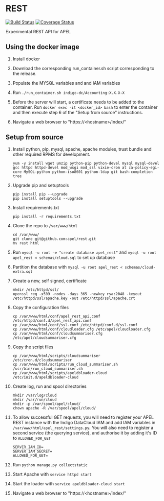 # REST

[![Build Status](https://travis-ci.org/apel/rest.svg?branch=dev)](https://travis-ci.org/apel/rest)
[![Coverage Status](https://coveralls.io/repos/github/apel/rest/badge.svg?branch=dev)](https://coveralls.io/github/apel/rest?branch=dev)

Experimental REST API for APEL

## Using the docker image

1. Install docker

2. Download the corresponding run_container.sh script corresponding to the release.

3. Populate the MYSQL variables and and IAM variables

4. Run `./run_container.sh indigo-dc/Accounting:X.X.X-X`

5. Before the server will start, a certificate needs to be added to the container. Run `docker exec -it <docker_id> bash` to enter the container and then execute step 6 of the "Setup from source" instructions.

6. Navigate a web browser to "https://\<hostname\>/index/"

## Setup from source

1. Install python, pip, mysql, apache, apache modules, trust bundle and other required RPMS for development.
    ```
    yum -y install wget unzip python-pip python-devel mysql mysql-devel gcc httpd httpd-devel mod_wsgi mod_ssl vixie-cron at ca-policy-egi-core MySQL-python python-iso8601 python-ldap git bash-completion tree
    ```
    
2. Upgrade pip and setuptools
    ```
    pip install pip --upgrade
    pip install setuptools --upgrade
    ```
    
3. Install requirements.txt
    ```
    pip install -r requirements.txt
    ```

4. Clone the repo to `/var/www/html`
    ```
    cd /var/www/
    git clone git@github.com:apel/rest.git
    mv rest html
    ```

5. Run `mysql -u root -e "create database apel_rest"` and `mysql -u root apel_rest < schemas/cloud.sql` to set up database

6. Partition the database with `mysql -u root apel_rest < schemas/cloud-extra.sql`

7. Create a new, self signed, certificate
    ```
    mkdir /etc/httpd/ssl/
    openssl req -x509 -nodes -days 365 -newkey rsa:2048 -keyout /etc/httpd/ssl/apache.key -out /etc/httpd/ssl/apache.crt
    ```

8. Copy the configuration files
    ```
    cp /var/www/html/conf/apel_rest_api.conf /etc/httpd/conf.d/apel_rest_api.conf
    cp /var/www/html/conf/ssl.conf /etc/httpd/conf.d/ssl.conf
    cp /var/www/html/conf/cloudloader.cfg /etc/apel/cloudloader.cfg
    cp /var/www/html/conf/cloudsummariser.cfg /etc/apel/cloudsummariser.cfg
    ```

9. Copy the script files
    ```
    cp /var/www/html/scripts/cloudsummariser /etc/cron.d/cloudsummariser
    cp /var/www/html/scripts/run_cloud_summariser.sh /usr/bin/run_cloud_summariser.sh
    cp /var/www/html/scripts/apeldbloader-cloud /etc/init.d/apeldbloader-cloud
    ```

10. Create log, run and spool directories
     ```
     mkdir /var/log/cloud
     mkdir /var/run/cloud
     mkdir -p /var/spool/apel/cloud/
     chown apache -R /var/spool/apel/cloud/
     ```

11. To allow successful GET requests, you will need to register your APEL REST instance with the Indigo DataCloud IAM and add IAM variables in `/var/www/html/apel_rest/settings.py`. You will also need to register a second service (the querying service), and authorise it by adding it's ID to `ALLOWED_FOR_GET`
    ```
    SERVER_IAM_ID=
    SERVER_IAM_SECRET=
    ALLOWED_FOR_GET=
    ```

12. Run `python manage.py collectstatic`

13. Start Apache with `service httpd start`

14. Start the loader with `service apeldbloader-cloud start`

15. Navigate a web browser to "https://\<hostname\>/index/"
